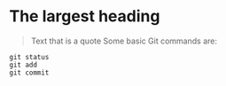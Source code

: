 # The largest heading

> Text that is a quote
Some basic Git commands are:
```
git status
git add
git commit
```